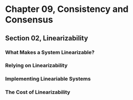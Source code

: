 # Chapter 09, Consistency and Consensus
## Section 02, Linearizability

### What Makes a System Linearizable?

### Relying on Linearizability

### Implementing Lineariable Systems

### The Cost of Linearizability